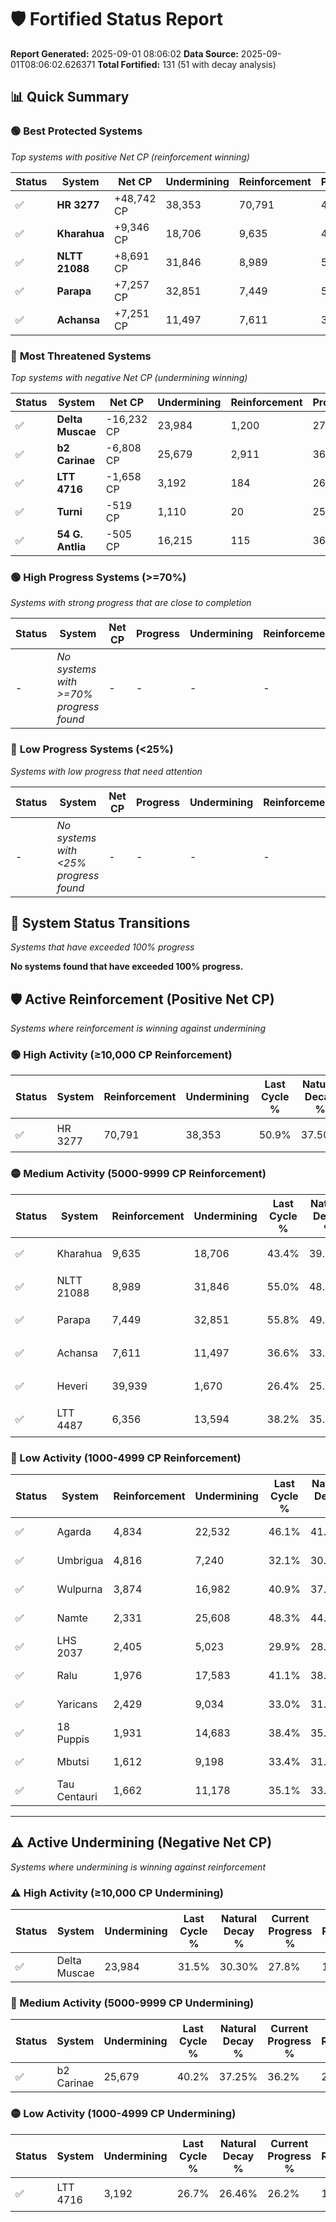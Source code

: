 # 🛡️ Fortified Status Report

**Report Generated:** 2025-09-01 08:06:02
**Data Source:** 2025-09-01T08:06:02.626371
**Total Fortified:** 131 (51 with decay analysis)

## 📊 Quick Summary

### 🟢 **Best Protected Systems**
*Top systems with positive Net CP (reinforcement winning)*

| Status | System | Net CP | Undermining | Reinforcement | Progress |
|--------|--------|--------|-------------|---------------|----------|
| ✅ | **HR 3277** | +48,742 CP | 38,353 | 70,791 | 45.0% |
| ✅ | **Kharahua** | +9,346 CP | 18,706 | 9,635 | 40.5% |
| ✅ | **NLTT 21088** | +8,691 CP | 31,846 | 8,989 | 50.1% |
| ✅ | **Parapa** | +7,257 CP | 32,851 | 7,449 | 50.7% |
| ✅ | **Achansa** | +7,251 CP | 11,497 | 7,611 | 34.8% |

### 🔴 **Most Threatened Systems**
*Top systems with negative Net CP (undermining winning)*

| Status | System | Net CP | Undermining | Reinforcement | Progress |
|--------|--------|--------|-------------|---------------|----------|
| ✅ | **Delta Muscae** | -16,232 CP | 23,984 | 1,200 | 27.8% |
| ✅ | **b2 Carinae** | -6,808 CP | 25,679 | 2,911 | 36.2% |
| ✅ | **LTT 4716** | -1,658 CP | 3,192 | 184 | 26.2% |
| ✅ | **Turni** | -519 CP | 1,110 | 20 | 25.8% |
| ✅ | **54 G. Antlia** | -505 CP | 16,215 | 115 | 36.9% |

### 🟢 **High Progress Systems (>=70%)**
*Systems with strong progress that are close to completion*

| Status | System | Net CP | Progress | Undermining | Reinforcement |
|--------|--------|--------|----------|-------------|---------------|
| - | *No systems with >=70% progress found* | - | - | - | - |

### 🔴 **Low Progress Systems (<25%)**
*Systems with low progress that need attention*

| Status | System | Net CP | Progress | Undermining | Reinforcement |
|--------|--------|--------|----------|-------------|---------------|
| - | *No systems with <25% progress found* | - | - | - | - |
## 🔄 System Status Transitions
*Systems that have exceeded 100% progress*

**No systems found that have exceeded 100% progress.**

## 🛡️ Active Reinforcement (Positive Net CP)
*Systems where reinforcement is winning against undermining*

### 🟢 High Activity (≥10,000 CP Reinforcement)

| Status | System | Reinforcement | Undermining | Last Cycle % | Natural Decay % | Current Progress % | Current CP | Net CP | Activity |
|--------|--------|---------------|-------------|--------------|-----------------|-------------------|------------|--------|----------|
| ✅ | HR 3277 | 70,791 | 38,353 | 50.9% | 37.50% | 45.0% | 292,500 | +48,742 | 🟢 High Reinforcement |

### 🟡 Medium Activity (5000-9999 CP Reinforcement)

| Status | System | Reinforcement | Undermining | Last Cycle % | Natural Decay % | Current Progress % | Current CP | Net CP | Activity |
|--------|--------|---------------|-------------|--------------|-----------------|-------------------|------------|--------|----------|
| ✅ | Kharahua | 9,635 | 18,706 | 43.4% | 39.06% | 40.5% | 263,250 | +9,346 | 🟡 Medium Reinforcement |
| ✅ | NLTT 21088 | 8,989 | 31,846 | 55.0% | 48.76% | 50.1% | 325,650 | +8,691 | 🟡 Medium Reinforcement |
| ✅ | Parapa | 7,449 | 32,851 | 55.8% | 49.58% | 50.7% | 329,550 | +7,257 | 🟡 Medium Reinforcement |
| ✅ | Achansa | 7,611 | 11,497 | 36.6% | 33.68% | 34.8% | 226,199 | +7,251 | 🟡 Medium Reinforcement |
| ✅ | Heveri | 39,939 | 1,670 | 26.4% | 25.00% | 26.1% | 169,650 | +7,150 | 🟡 Medium Reinforcement |
| ✅ | LTT 4487 | 6,356 | 13,594 | 38.2% | 35.19% | 36.1% | 234,650 | +5,933 | 🟡 Medium Reinforcement |

### 🔴 Low Activity (1000-4999 CP Reinforcement)

| Status | System | Reinforcement | Undermining | Last Cycle % | Natural Decay % | Current Progress % | Current CP | Net CP | Activity |
|--------|--------|---------------|-------------|--------------|-----------------|-------------------|------------|--------|----------|
| ✅ | Agarda | 4,834 | 22,532 | 46.1% | 41.90% | 42.6% | 276,900 | +4,558 | 🔵 Low Reinforcement |
| ✅ | Umbrigua | 4,816 | 7,240 | 32.1% | 30.35% | 31.0% | 201,500 | +4,203 | 🔵 Low Reinforcement |
| ✅ | Wulpurna | 3,874 | 16,982 | 40.9% | 37.76% | 38.3% | 248,949 | +3,539 | 🔵 Low Reinforcement |
| ✅ | Namte | 2,331 | 25,608 | 48.3% | 44.10% | 44.4% | 288,600 | +1,958 | 🔵 Low Reinforcement |
| ✅ | LHS 2037 | 2,405 | 5,023 | 29.9% | 28.81% | 29.1% | 189,150 | +1,914 | 🔵 Low Reinforcement |
| ✅ | Ralu | 1,976 | 17,583 | 41.1% | 38.16% | 38.4% | 249,600 | +1,583 | 🔵 Low Reinforcement |
| ✅ | Yaricans | 2,429 | 9,034 | 33.0% | 31.38% | 31.6% | 205,400 | +1,415 | 🔵 Low Reinforcement |
| ✅ | 18 Puppis | 1,931 | 14,683 | 38.4% | 35.89% | 36.1% | 234,650 | +1,369 | 🔵 Low Reinforcement |
| ✅ | Mbutsi | 1,612 | 9,198 | 33.4% | 31.84% | 32.0% | 208,000 | +1,051 | 🔵 Low Reinforcement |
| ✅ | Tau Centauri | 1,662 | 11,178 | 35.1% | 33.24% | 33.4% | 217,099 | +1,022 | 🔵 Low Reinforcement |


---

## ⚠️ Active Undermining (Negative Net CP)
*Systems where undermining is winning against reinforcement*

### ⚠️ High Activity (≥10,000 CP Undermining)

| Status | System | Undermining | Last Cycle % | Natural Decay % | Current Progress % | Reinforcement | Current CP | Net CP | Activity |
|--------|--------|-------------|--------------|-----------------|-------------------|---------------|------------|--------|----------|
| ✅ | Delta Muscae | 23,984 | 31.5% | 30.30% | 27.8% | 1,200 | 180,700 | -16,232 | ⚠️ High Undermining |

### 🔶 Medium Activity (5000-9999 CP Undermining)

| Status | System | Undermining | Last Cycle % | Natural Decay % | Current Progress % | Reinforcement | Current CP | Net CP | Activity |
|--------|--------|-------------|--------------|-----------------|-------------------|---------------|------------|--------|----------|
| ✅ | b2 Carinae | 25,679 | 40.2% | 37.25% | 36.2% | 2,911 | 235,300 | -6,808 | 🔶 Medium Undermining |

### 🟡 Low Activity (1000-4999 CP Undermining)

| Status | System | Undermining | Last Cycle % | Natural Decay % | Current Progress % | Reinforcement | Current CP | Net CP | Activity |
|--------|--------|-------------|--------------|-----------------|-------------------|---------------|------------|--------|----------|
| ✅ | LTT 4716 | 3,192 | 26.7% | 26.46% | 26.2% | 184 | 170,300 | -1,658 | 🟡 Low Undermining |
